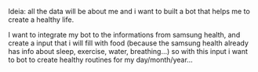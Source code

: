 Ideia: all the data will be about me and i want to built a bot that helps me to create a healthy life. 

I want to integrate my bot to the informations from samsung health, and create a input that i will fill with food (because the samsung health already has info about sleep, exercise, water, breathing...) so with this input i want to bot to create healthy routines for my day/month/year...
